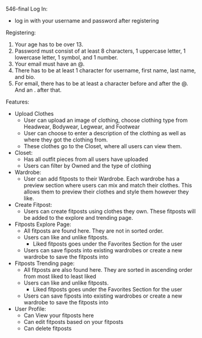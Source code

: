 546-final
Log In:

- log in with your username and password after registering

Registering:

1. Your age has to be over 13.
2. Password must consist of at least 8 characters, 1 uppercase letter, 1 lowercase letter, 1 symbol, and 1 number.
3. Your email must have an @.
4. There has to be at least 1 character for username, first name, last name, and bio.
5. For email, there has to be at least a character before and after the @. And an . after that.

Features:

- Upload Clothes
  - User can upload an image of clothing, choose clothing type from Headwear, Bodywear, Legwear, and Footwear
  - User can choose to enter a description of the clothing as well as where they got the clothing from.
  - These clothes go to the Closet, where all users can view them.
- Closet:
  - Has all outfit pieces from all users have uploaded
  - Users can filter by Owned and the type of clothing
- Wardrobe:
  - User can add fitposts to their Wardrobe. Each wardrobe has a preview section where users can mix and match their clothes. This allows them to preview their clothes and style them however they like.
- Create Fitpost:
  - Users can create fitposts using clothes they own. These fitposts will be added to the explore and trending page.
- Fitposts Explore Page:
  - All fitposts are found here. They are not in sorted order.
  - Users can like and unlike fitposts.
    - Liked fitposts goes under the Favorites Section for the user
  - Users can save fiposts into existing wardrobes or create a new wardrobe to save the fitposts into
- Fitposts Trending page:
  - All fitposts are also found here. They are sorted in ascending order from most liked to least liked
  - Users can like and unlike fitposts.
    - Liked fitposts goes under the Favorites Section for the user
  - Users can save fiposts into existing wardrobes or create a new wardrobe to save the fitposts into
- User Profile:
  - Can View your fitposts here
  - Can edit fitposts based on your fitposts
  - Can delete fitposts
